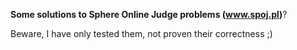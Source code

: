 
**Some solutions to Sphere Online Judge problems (www.spoj.pl)**?

Beware, I have only tested them, not proven their correctness ;)
